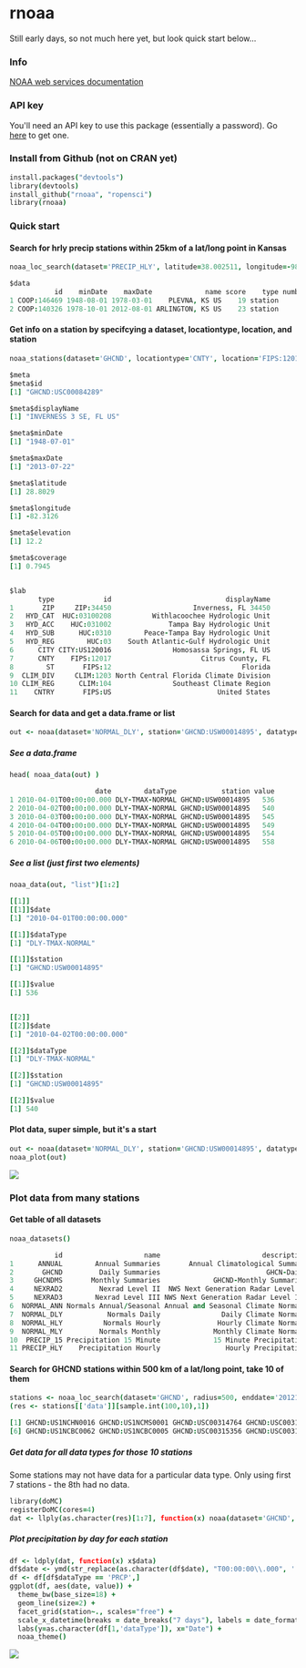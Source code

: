 rnoaa
========

Still early days, so not much here yet, but look quick start below...

### Info

[NOAA web services documentation](http://www.ncdc.noaa.gov/cdo-web/webservices)

### API key

You'll need an API key to use this package (essentially a password). Go [here](http://www.ncdc.noaa.gov/cdo-web/token) to get one. 


### Install from Github (not on CRAN yet)

```coffee
install.packages("devtools")
library(devtools)
install_github("rnoaa", "ropensci")
library(rnoaa)
```

### Quick start

####  Search for hrly precip stations within 25km of a lat/long point in Kansas

```coffee
noaa_loc_search(dataset='PRECIP_HLY', latitude=38.002511, longitude=-98.514404, radius=25)$data

$data
           id    minDate    maxDate             name score    type number inCart inDateRange
1 COOP:146469 1948-08-01 1978-03-01    PLEVNA, KS US    19 station      1  FALSE       FALSE
2 COOP:140326 1978-10-01 2012-08-01 ARLINGTON, KS US    23 station      2  FALSE       FALSE
```

#### Get info on a station by specifcying a dataset, locationtype, location, and station

```coffee
noaa_stations(dataset='GHCND', locationtype='CNTY', location='FIPS:12017', station='GHCND:USC00084289')$data

$meta
$meta$id
[1] "GHCND:USC00084289"

$meta$displayName
[1] "INVERNESS 3 SE, FL US"

$meta$minDate
[1] "1948-07-01"

$meta$maxDate
[1] "2013-07-22"

$meta$latitude
[1] 28.8029

$meta$longitude
[1] -82.3126

$meta$elevation
[1] 12.2

$meta$coverage
[1] 0.7945


$lab
       type            id                            displayName
1       ZIP     ZIP:34450                    Inverness, FL 34450
2   HYD_CAT  HUC:03100208          Withlacoochee Hydrologic Unit
3   HYD_ACC    HUC:031002              Tampa Bay Hydrologic Unit
4   HYD_SUB      HUC:0310        Peace-Tampa Bay Hydrologic Unit
5   HYD_REG        HUC:03    South Atlantic-Gulf Hydrologic Unit
6      CITY CITY:US120016               Homosassa Springs, FL US
7      CNTY    FIPS:12017                      Citrus County, FL
8        ST       FIPS:12                                Florida
9  CLIM_DIV     CLIM:1203 North Central Florida Climate Division
10 CLIM_REG      CLIM:104               Southeast Climate Region
11    CNTRY       FIPS:US                          United States
```

#### Search for data and get a data.frame or list

```coffee
out <- noaa(dataset='NORMAL_DLY', station='GHCND:USW00014895', datatype='dly-tmax-normal', year=2010, month=4)
```

##### See a data.frame

```coffee
head( noaa_data(out) )

                     date        dataType           station value
1 2010-04-01T00:00:00.000 DLY-TMAX-NORMAL GHCND:USW00014895   536
2 2010-04-02T00:00:00.000 DLY-TMAX-NORMAL GHCND:USW00014895   540
3 2010-04-03T00:00:00.000 DLY-TMAX-NORMAL GHCND:USW00014895   545
4 2010-04-04T00:00:00.000 DLY-TMAX-NORMAL GHCND:USW00014895   549
5 2010-04-05T00:00:00.000 DLY-TMAX-NORMAL GHCND:USW00014895   554
6 2010-04-06T00:00:00.000 DLY-TMAX-NORMAL GHCND:USW00014895   558
```

##### See a list (just first two elements)

```coffee
noaa_data(out, "list")[1:2]

[[1]]
[[1]]$date
[1] "2010-04-01T00:00:00.000"

[[1]]$dataType
[1] "DLY-TMAX-NORMAL"

[[1]]$station
[1] "GHCND:USW00014895"

[[1]]$value
[1] 536


[[2]]
[[2]]$date
[1] "2010-04-02T00:00:00.000"

[[2]]$dataType
[1] "DLY-TMAX-NORMAL"

[[2]]$station
[1] "GHCND:USW00014895"

[[2]]$value
[1] 540
````

#### Plot data, super simple, but it's a start

```coffee
out <- noaa(dataset='NORMAL_DLY', station='GHCND:USW00014895', datatype='dly-tmax-normal', year=2010, month=4)
noaa_plot(out)
```

![](/inst/img/plot.png)

### Plot data from many stations

#### Get table of all datasets
```coffee
noaa_datasets()

           id                    name                         description    minDate    maxDate
1      ANNUAL        Annual Summaries       Annual Climatological Summary 1831-02-01 2012-11-01
2       GHCND         Daily Summaries                          GHCN-Daily 1763-01-01 2013-08-02
3     GHCNDMS       Monthly Summaries             GHCND-Monthly Summaries 1763-01-01 2013-06-01
4     NEXRAD2         Nexrad Level II  NWS Next Generation Radar Level II 1991-06-05 2013-08-02
5     NEXRAD3        Nexrad Level III NWS Next Generation Radar Level III 1994-05-20 2013-07-31
6  NORMAL_ANN Normals Annual/Seasonal Annual and Seasonal Climate Normals 2010-01-01 2010-01-01
7  NORMAL_DLY           Normals Daily               Daily Climate Normals 2010-01-01 2010-12-31
8  NORMAL_HLY          Normals Hourly              Hourly Climate Normals 2010-01-01 2010-12-31
9  NORMAL_MLY         Normals Monthly             Monthly Climate Normals 2010-01-01 2010-12-01
10  PRECIP_15 Precipitation 15 Minute             15 Minute Precipitation 1970-05-12 2012-08-01
11 PRECIP_HLY    Precipitation Hourly                Hourly Precipitation 1900-01-01 2012-08-01
```

#### Search for GHCND stations within 500 km of a lat/long point, take 10 of them
```coffee
stations <- noaa_loc_search(dataset='GHCND', radius=500, enddate='20121201', latitude=35.59528, longitude=-82.55667)
(res <- stations[['data']][sample.int(100,10),1])

[1] GHCND:US1NCHN0016 GHCND:US1NCMS0001 GHCND:USC00314764 GHCND:USC00311624 GHCND:US1NCBC0028
[6] GHCND:US1NCBC0062 GHCND:US1NCBC0005 GHCND:USC00315356 GHCND:USC00310724 GHCND:USC00316380
```

##### Get data for all data types for those 10 stations

Some stations may not have data for a particular data type. Only using first 7 stations - the 8th had no data.

```coffee
library(doMC)
registerDoMC(cores=4)
dat <- llply(as.character(res)[1:7], function(x) noaa(dataset='GHCND', station=x, year=2010, month=7), .parallel=TRUE)
```

##### Plot precipitation by day for each station

```coffee
df <- ldply(dat, function(x) x$data)
df$date <- ymd(str_replace(as.character(df$date), "T00:00:00\\.000", ''))
df <- df[df$dataType == 'PRCP',]
ggplot(df, aes(date, value)) +
  theme_bw(base_size=18) + 
  geom_line(size=2) +
  facet_grid(station~., scales="free") +
  scale_x_datetime(breaks = date_breaks("7 days"), labels = date_format('%d/%m/%y')) +
  labs(y=as.character(df[1,'dataType']), x="Date") +
  noaa_theme()
```
![](/inst/img/stationsplot.png)